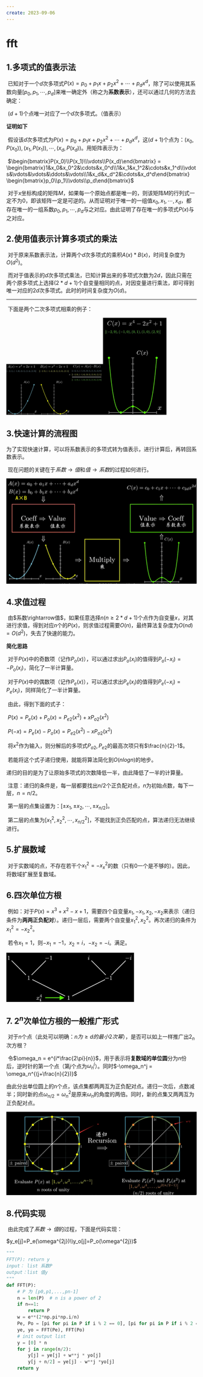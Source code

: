 ```yaml
---
create: 2023-09-06
---
```

# fft

## 1.多项式的值表示法

​	已知对于一个$d$次多项式$P(x) = p_0+p_1x+p_2x^2+\cdots +p_dx^d$，除了可以使用其系数向量$[p_0,p_1,\cdots,p_d]$来唯一确定外（称之为**系数表示**），还可以通过几何的方法去确定：

​	$(d+1)$个点唯一对应了一个$d$次多项式。（值表示）

**证明如下**

​	假设该$d$次多项式为$P(x) = p_0+p_1x+p_2x^2+\cdots +p_dx^d$，这$(d+1)$个点为：${(x_0,P(x_0)),(x_1,P(x_1)),\cdots,(x_d,P(x_d))}$。用矩阵表示为：

​	$\begin{bmatrix}P(x_0)\\P(x_1)\\\vdots\\P(x_d)\end{bmatrix} = \begin{bmatrix}1&x_0&x_0^2&\cdots&x_0^d\\1&x_1&x_1^2&\cdots&x_1^d\\\vdots&\vdots&\vdots&\ddots&\vdots\\1&x_d&x_d^2&\cdots&x_d^d\end{bmatrix} \begin{bmatrix}p_0\\p_1\\\vdots\\p_d\end{bmatrix}$

​	对于$x$坐标构成的矩阵$M$，如果每一个原始点都是唯一的，则该矩阵$M$的行列式一定不为0，即该矩阵一定是可逆的。从而证明对于唯一的一组值$x_0,x_1,\cdots,x_d$，都存在唯一的一组系数$p_0,p_1,\cdots,p_d$与之对应。由此证明了存在唯一的多项式$P(x)$与之对应。

## 2.使用值表示计算多项式的乘法

​	对于原来系数表示法，计算两个$d$次多项式的乘积$A(x)*B(x)$，时间复杂度为$O(d^2)$。

​	而对于值表示的$d$次多项式乘法，已知计算出来的多项式次数为$2d$，因此只需在两个原多项式上选择$(2*d+1)$个自变量相同的点，对因变量进行乘法，即可得到唯一对应的$2d$次多项式。此时的时间复杂度为$O(d)$。

---

​	下面是两个二次多项式相乘的例子：

​	<img src="./assets/image-20230906091441823.png" alt="image-20230906091441823" style="zoom: 25%;" /><img src="./assets/image-20230906091519225.png" alt="image-20230906091519225" style="zoom: 25%;" />



## 3.快速计算的流程图

​	为了实现快速计算，可以将系数表示的多项式转为值表示，进行计算后，再转回系数表示。

​	现在问题的关键在于$系数\rightarrow 值$和$值\rightarrow 系数$的过程如何进行。

![image-20230906091825507](./assets/image-20230906091825507.png)



## 4.求值过程

​	由$系数\rightarrow值$，如果任意选择$n(n\geq 2*d+1)$个点作为自变量$x$，对其进行求值，得到对应$n$个的$P(x)$，则求值过程需要$O(n)$，最终算法复杂度为$O(nd)=O(d^2)$，失去了快速的能力。

**简化思路**

​	对于$P(x)$中的奇数项（记作$P_o(x)$），可以通过求出$P_o(x_i)$的值得到$P_o(-x_i)=-P_o(x_i)$，简化了一半计算量。

​	对于$P(x)$中的偶数项（记作$P_e(x)$），可以通过求出$P_e(x_i)$的值得到$P_e(-x_i)=P_e(x_i)$，同样简化了一半计算量。

​	由此，得到下面的式子：

​		$P(x) = P_e(x)+P_o(x)=P_{e2}(x^2)+xP_{o2}(x^2)$

​		$P(-x) = P_e(x)-P_o(x)=P_{e2}(x^2)-xP_{o2}(x^2)$

​	将$x^2$作为输入，则分解后的多项式$P_{o2},P_{e2}$的最高次项只有$\frac{n}{2}-1$。

​	若能将这个式子递归使用，就能将算法简化到$O(nlogn)$的地步。

​	递归的目的是为了让原始多项式的次数降低一半，由此降低了一半的计算量。

​	注意：递归的条件是，每一层都要找出$n/2$个正负配对点，$n$为初始点数，每下一层，$n=n/2$。

​	第一层的点集设置为：$[\pm x_1,\pm x_2,\cdots,\pm x_{n/2}]$。

​	第二层的点集为$[x_1^2,x_2^2,\cdots,x_{n/2}^2]$，不能找到正负匹配的点，算法递归无法继续进行。

## 5.扩展数域

​	对于实数域的点，不存在若干个$x_1^2 = -x_x^2$的数（只有0一个是不够的）。因此，将数域扩展至复数域。

## 6.四次单位方根

​	例如：对于$P(x)=x^3+x^2-x+1$，需要四个自变量$x_1,-x_1,x_2,-x_2$来表示（递归条件为**两两正负配对**）。递归一层后，需要两个自变量$x_1^2,x_2^2$。再次递归的条件为$x_1^2 = -x_2^2$。

​	若令$x_1=1$，则$-x_1 = -1$，$x_2 = i$，$-x_2=-i$。满足。

<img src="./assets/image-20230906153149086.png" alt="image-20230906153149086" style="zoom:33%;" />

## 7. $2^n$次单位方根的一般推广形式

​	对于$n$个点（此处可以明确：$n为\geq d的最小2次幂$），是否可以如上一样推广出$2_n$次方根？

​	令$\omega_n = e^{i*\frac{2\pi}{n}}$，用于表示将**复数域的单位圆**分为$n$份后，逆时针的第一个点（第$j$个点为$\omega_n^j$）。同时$-\omega_n^j = \omega_n^{(j+\frac{n}{2})}$

​	由此分出单位圆上的n个点，该点集都两两互为正负配对点。递归一次后，点数减半；同时新的点$\omega_{n/2}=\omega_n^2$是原来$\omega_n$的角度的两倍。同时，新的点集又两两互为正负配对点。

![image-20230906161559488](./assets/image-20230906161559488.png)

## 8.代码实现

​	由此完成了$系数\rightarrow 值$的过程，下面是代码实现：

$y_e[j]=P_e(\omega^{2j})\\y_o[j]=P_o(\omega^{2j})$

```python
"""
FFT(P): return y
input： list 系数P
output：list 值y
"""
def FFT(P):
    # P 为 [p0,p1,...,pn-1]
    n = len(P)	# n is a power of 2
    if n==1:
        return P
    w = e**(2*np.pi*np.i/n)
    Pe, Po = [pi for pi in P if i % 2 == 0], [pi for pi in P if i % 2 == 1]
    ye, yo = FFT(Pe), FFT(Po)
    # init output list
    y = [0] * n
    for j in range(n/2):
        y[j] = ye[j] + w**j * yo[j]
        y[j + n/2] = ye[j] - w**j *yo[j]
    return y
```

